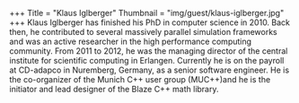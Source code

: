 +++
Title = "Klaus Iglberger"
Thumbnail = "img/guest/klaus-iglberger.jpg"
+++
Klaus Iglberger has finished his PhD in computer science in 2010. Back then, he contributed to several massively parallel simulation frameworks and was an active researcher in the high performance computing community. From 2011 to 2012, he was the managing director of the central institute for scientific computing in Erlangen. Currently he is on the payroll at CD-adapco in Nuremberg, Germany, as a senior software engineer. He is the co-organizer of the Munich C++ user group (MUC++)and he is the initiator and lead designer of the Blaze C++ math library.